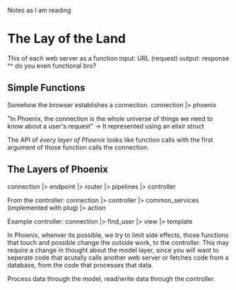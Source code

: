 Notes as I am reading

The Lay of the Land
===================

This of each web server as a function
  input: URL (request)
  output: response
^^ do you even functional bro?

Simple Functions
----------------

Somehow the browser establishes a connection.
connection |> phoenix

"In Phoenix, the connection is the whole universe of things we need to know about a user's request"
  -> It represented using an elixir struct


The API of _every layer of Phoenix_ looks like function calls with the first argument of those function calls the connection.

The Layers of Phoenix
---------------------

connection
|> endpoint
|> router
|> pipelines
|> controller

From the controller:
  connection
  |> controller
  |> common_services (implemented with plug)
  |> action

  Example controller:
  connection
  |> find_user
  |> view
  |> template

In Phoenix, whenver its possible, we try to limit side effects, those functions that touch and possible change the outside work, to the controller. This may require a change in thought about the model layer, since you will want to seperate code that acutally calls another web server or fetches code from a database, from the code that processes that data.

Process data through the model, read/write data through the controller.
